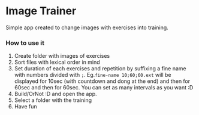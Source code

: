 # Image Trainer 

Simple app created to change images with exercises into training.

### How to use it 

1. Create folder with images of exercises
2. Sort files with lexical order in mind
3. Set duration of each exercises and repetition by suffixing a fine name with numbers divided with `;`. 
  Eg.`fine-name 10;60;60.ext` will be displayed for 10sec (with countdown and dong at the end) and then for 60sec and then for 60sec. You can set as many intervals as you want :D
4. Build/OrNot :D and open the app.
5. Select a folder with the training
6. Have fun 
